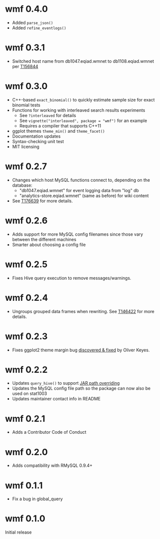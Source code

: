 wmf 0.4.0
=========
* Added `parse_json()`
* Added `refine_eventlogs()`

wmf 0.3.1
=========
* Switched host name from db1047.eqiad.wmnet to db1108.eqiad.wmnet per [T156844](https://phabricator.wikimedia.org/T156844)

wmf 0.3.0
=========
* C++-based `exact_binomial()` to quickly estimate sample size for exact binomial tests
* Functions for working with interleaved search results experiments
  * See `?interleaved` for details
  * See `vignette("interleaved", package = "wmf")` for an example
  * Requires a compiler that supports C++11
* ggplot themes `theme_min()` and `theme_facet()`
* Documentation updates
* Syntax-checking unit test
* MIT licensing

wmf 0.2.7
=========
* Changes which host MySQL functions connect to, depending on the database:
  - "db1047.eqiad.wmnet" for event logging data from "log" db
  - "analytics-store.eqiad.wmnet" (same as before) for wiki content
* See [T176639](https://phabricator.wikimedia.org/T176639) for more details.

wmf 0.2.6
=========
* Adds support for more MySQL config filenames since those vary between the different machines
* Smarter about choosing a config file

wmf 0.2.5
=========
* Fixes Hive query execution to remove messages/warnings.

wmf 0.2.4
=========
* Ungroups grouped data frames when rewriting. See [T146422](https://phabricator.wikimedia.org/T146422) for more details.

wmf 0.2.3
=========
* Fixes ggplot2 theme margin bug [discovered & fixed](https://github.com/wikimedia/wikimedia-discovery-wmf/pull/1) by Oliver Keyes.

wmf 0.2.2
=========
* Updates `query_hive()` to support [JAR path overriding](https://wikitech.wikimedia.org/wiki/Analytics/Cluster/Hive/QueryUsingUDF#Testing_changes_to_existing_udf)
* Updates the MySQL config file path so the package can now also be used on stat1003
* Updates maintainer contact info in README

wmf 0.2.1
=========
* Adds a Contributor Code of Conduct

wmf 0.2.0
=========
* Adds compatibility with RMySQL 0.9.4+

wmf 0.1.1
=========
* Fix a bug in global_query

wmf 0.1.0
=========
Initial release
